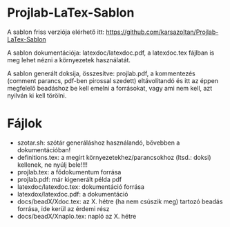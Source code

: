 # Projlab-LaTex-Sablon
A sablon friss verziója elérhető itt: https://github.com/karsazoltan/Projlab-LaTex-Sablon

A sablon dokumentációja: latexdoc/latexdoc.pdf, a latexdoc.tex fájlban is meg lehet nézni a környezetek használatát.

A sablon generált doksija, összesítve: projlab.pdf, a kommentezés (comment parancs, pdf-ben pirossal szedett) eltávolítandó és itt az éppen megfelelő beadáshoz be kell emelni a forrásokat, vagy ami nem kell, azt nyilván ki kell törölni.

# Fájlok
 * szotar.sh: szótár generáláshoz használandó, bővebben a dokumentációban!
 * definitions.tex: a megírt környezetekhez/parancsokhoz (ltsd.: doksi) kellenek, ne nyúlj bele!!!!  
 * projlab.tex: a fődokumentum forrása
 * projlab.pdf: már kigenerált példa pdf
 * latexdoc/latexdoc.tex: dokumentáció forrása
 * latexdox/latexdoc.pdf: a dokumentáció
 * docs/beadX/Xdoc.tex: az X. hétre (ha nem csúszik meg) tartozó beadás forrása, ide kerül az érdemi rész
 * docs/beadX/Xnaplo.tex: napló az X. hétre